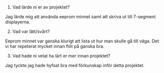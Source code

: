 1. Vad lärde ni er av projektet?

Jag lärde mig att använda eeprom minnet samt att skriva ut till 7-segment displayerna.


2. Vad var lätt/svårt?

Eeprom minnet var ganska klurigt att lista ut hur man skulle gå till väga. Det vi har repeterat mycket innan flöt på ganska bra.


3. Vad hade ni velat ha lärt er mer innan projektet?

Jag tyckte jag hade hyfsat bra med förkunskap inför detta projektet.

